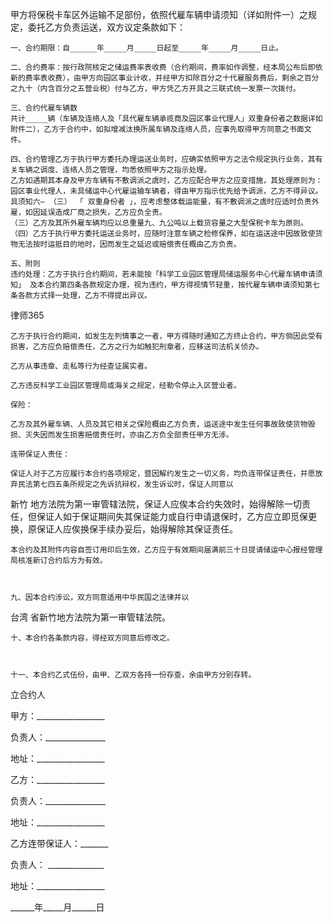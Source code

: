 
 


 甲方将保税卡车区外运输不足部份，依照代雇车辆申请须知（详如附件一）之规定，委托乙方负责运送，双方议定条款如下：
    
    一、合约期限：自______年_____月_____日起至_____年_____月_____日止。
    
    二、合约费率：按行政院核定之储运费率表收费（合约期间，费率如作调整，经本局公布后即依新的费率表收费），由甲方向园区事业计收，并经甲方扣除百分之十代雇服务费后，剩余之百分之九十（内含百分之五营业税）付与乙方，甲方凭乙方开具之三联式统一发票一次拨付。
    
    三、合约代雇车辆数
    共计_____辆（车辆及连络人及「具代雇车辆承揽商及园区事业代理人」双重身份者之数据详如附件二），乙方于合约中，如拟增减汰换所属车辆及连络人员，应事先取得甲方同意之书面文件。
    
    四、合约管理乙方于执行甲方委托办理运送业务时，应确实依照甲方之法令规定执行业务，其有关车辆之调度、连络人员之管理，均悉依照甲方之指示处理。
    乙方如遇期其本身及甲方车辆有不敷调派之虞时，乙方应配合甲方之应变措施，其处理原则为：园区事业代理人，未具储运中心代雇运输车辆者，得由甲方指示优先给予调派，乙方不得异议。 
    具须知六— （三） 「 双重身份者 」，应考虑整体载运能量，有不敷调派之虞时应适时负责外雇，如因延误造成厂商之损失，乙方应负全责。
    （三）乙方及其所外雇车辆均应以总重量九、九公吨以上载货容量之大型保税卡车为原则。
    （四）乙方于执行甲方委托运送业务时，应随时注意车辆之检修保养，如在运送途中因故致使货物无法按时运抵目的地时，因而发生之延迟或赔偿责任概由乙方负责。
    
    五、附则
    违约处理：乙方于执行合约期间，若未能按「科学工业园区管理局储运服务中心代雇车辆申请须知」 及本合约第四条各款规定办理，视为违约，甲方得视情节轻重，按代雇车辆申请须知第七条各款方式择一处理，乙方不得提出异议。




 
律师365






    乙方于执行合约期间，如发生左列情事之一者，甲方得随时通知乙方终止合约，甲方倘因此受有损害，乙方应负赔偿责任，乙方之行为如触犯刑章者，应移送司法机关侦办。 

    乙方从事违章、走私等行为经查证属实者。 

    乙方违反科学工业园区管理局或海关之规定，经勒令停止入区营业者。

    保险：

    乙方及其外雇车辆、人员及其它相关之保险概由乙方负责，运送途中发生任何事故致使货物毁损、灭失因而发生损害赔偿责任时，亦由乙方负全部责任甲方无涉。

    连带保证人责任：

    保证人对于乙方应履行本合约各项规定，暨因解约发生之一切义务，均负连带保证责任，并愿放弃民法第七四五条所规定之先诉抗辩权，发生诉讼时，保证人同意以

新竹
地方法院为第一审管辖法院，保证人应俟本合约失效时，始得解除一切责任，但保证人如于保证期间失其保证能力或自行申请退保时，乙方应立即觅保更换，原保证人应俟换保手续办妥后，始得解除其保证责任。

    本合约及其附件内容自签订用印后生效，乙方应于有效期间届满前三十日提请储运中心报经管理局核准新订合约后方为有效。

    

    九、因本合约涉讼，双方同意适用中华民国之法律并以

台湾
省新竹地方法院为第一审管辖法院。

    

    十、本合约各条款内容，得经双方同意后修改之。

    

    十一、本合约乙式伍份，由甲、乙双方各持一份存查，余由甲方分别存转。




 



 立合约人                
 
甲方：_________________
 
负责人：_______________
 
地址：_________________
 


 

  乙方：_________________
  
负责人：_______________
  
地址：_________________
  
乙方连带保证人：_______
  
负责人： ______________
  
地址：_________________
  


  

   ______年_____月______日
   

 
   

 
   
 
    
 
    
 
     


     
 

     


     


     
 
 
    
 
   
 
  

 


